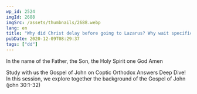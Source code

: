 ```yaml
---
wp_id: 2524
imgId: 2688
imgSrc: /assets/thumbnails/2688.webp
lang: en
title: "Why did Christ delay before going to Lazarus? Why wait specifically 4 days? by Father Gabriel Wissa"
pubDate: 2020-12-09T08:29:37
tags: ["dd"]
---
```


<!-- page: 6 -->

<p>In the name of the Father, the Son, the Holy Spirit one God Amen</p>
<p>Study with us the Gospel of John on Coptic Orthodox Answers Deep Dive! In this session, we explore together the background of the Gospel of John (john 30:1-32)</p>
<p>&nbsp;</p>
